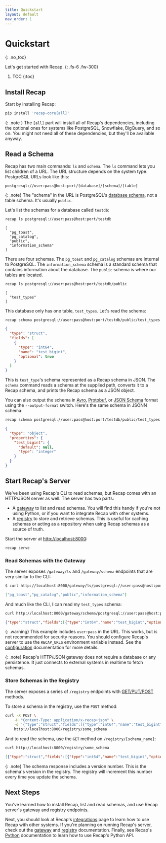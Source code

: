 ```yaml
---
title: Quickstart
layout: default
nav_order: 1
---
```


# Quickstart
{: .no_toc}

Let's get started with Recap.
{: .fs-6 .fw-300}

1. TOC
{:toc}

## Install Recap

Start by installing Recap:

```bash
pip install 'recap-core[all]'
```

{: .note }
The `[all]` part will install all of Recap's dependencies, including the optional ones for systems like PostgreSQL, Snowflake, BigQuery, and so on. You might not need all of these dependencies, but they'll be available anyway.

## Read a Schema

Recap has two main commands: `ls` and `schema`. The `ls` command lets you list children of a URL. The URL structure depends on the system type. PostgreSQL URLs look like this:

```
postgresql://user:pass@host:port/[database]/[schema]/[table]
```

{: .note}
The "schema" in the URL is PostgreSQL's [database schema](https://www.postgresql.org/docs/current/ddl-schemas.html), not a table schema. It's usually `public`.

Let's list the schemas for a database called `testdb`:

```bash
recap ls postgresql://user:pass@host:port/testdb
```

```
[
  "pg_toast",
  "pg_catalog",
  "public",
  "information_schema"
]
```

There are four schemas. The `pg_toast` and `pg_catalog` schemas are internal to PostgreSQL. The `information_schema` schema is a standard schema that contains information about the database. The `public` schema is where our tables are located.

```bash
recap ls postgresql://user:pass@host:port/testdb/public
```

```
[
  "test_types"
]
```

This database only has one table, `test_types`. Let's read the schema:

```bash
recap schema postgresql://user:pass@host:port/testdb/public/test_types
```

```json
{
  "type": "struct",
  "fields": [
    {
      "type": "int64",
      "name": "test_bigint",
      "optional": true
    }
  ]
}
```

This is `test_type`'s schema represented as a Recap schema in JSON. The `schema` command reads a schema at the supplied path, converts it to a Recap schema, and prints the Recap schema as a JSON object.

You can also output the schema in [Avro](https://avro.apache.org), [Protobuf](https://protobuf.dev), or [JSON Schema](https://json-schema.org) format using the `--output-format` switch. Here's the same schema in JSONN schema:

```bash
recap schema postgresql://user:pass@host:port/testdb/public/test_types --output-format=json
```

```json
{
  "type": "object",
  "properties": {
    "test_bigint": {
      "default": null,
      "type": "integer"
    }
  }
}
```

## Start Recap's Server

We've been using Recap's CLI to read schemas, but Recap comes with an HTTP/JSON server as well. The server has two parts:

- A [gateway](/docs/gateway/) to list and read schemas. You will find this handy if you're not using Python, or if you want to integrate Recap with other systems.
- A [registry](/docs/registry/) to store and retrieve schemas. This is useful for caching schemas or acting as a repository when using Recap schemas as a source of truth.

Start the server at [http://localhost:8000](http://localhost:8000):

```bash
recap serve
```

### Read Schemas with the Gateway

The server exposes `/gateway/ls` and `/gateway/schema` endpoints that are very similar to the CLI:

```bash
$ curl http://localhost:8000/gateway/ls/postgresql://user:pass@host:port/testdb
```

```json
["pg_toast","pg_catalog","public","information_schema"]
```

And much like the CLI, I can read my `test_types` schema:

```bash
curl http://localhost:8000/gateway/schema/postgresql://user:pass@host:port/testdb/public/test_types
```

```json
{"type":"struct","fields":[{"type":"int64","name":"test_bigint","optional":true}]}
```

{: .warning}
This example includes `user:pass` in the URL. This works, but is not recommended for security reasons. You should configure Recap's server to use the `RECAP_URLS` environment variable instead. See the [configuration](/docs/configuration/#recap_urls) documentation for more details.

{: .note}
Recap's HTTP/JSON gateway does not require a database or any persistence. It just connects to external systems in realtime to fetch schemas.

### Store Schemas in the Registry

The server exposes a series of `/registry` endpoints with [GET/PUT/POST](/docs/registry/#api) methods.

To store a schema in the registry, use the `POST` method:

```bash
curl -X POST \
    -H "Content-Type: application/x-recap+json" \
    -d '{"type":"struct","fields":[{"type":"int64","name":"test_bigint","optional":true}]}' \
    http://localhost:8000/registry/some_schema
```

And to read the schema, use the `GET` method on `/registry/[schema_name]`:

```bash
curl http://localhost:8000/registry/some_schema
```

```json
[{"type":"struct","fields":[{"type":"int64","name":"test_bigint","optional":true}]},4]
```

{: .note}
The schema response includes a version number. This is the schema's version in the registry. The registry will increment this number every time you update the schema.

## Next Steps

You've learned how to install Recap, list and read schemas, and use Recap server's gateway and registry endpoints.

Next, you should look at Recap's [integrations](/docs/integrations) page to learn how to use Recap with other systems. If you're planning on running Recap's server, check out the [gateway](/docs/gateway/) and [registry](/docs/registry/) documentation. Finally, see Recap's [Python](/docs/python) documentation to learn how to use Recap's Python API.